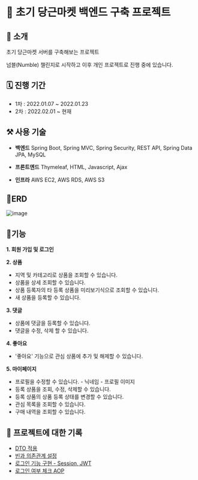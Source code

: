 # 🥕 초기 당근마켓 백엔드 구축 프로젝트


## 🤲 소개

초기 당근마켓 서버를 구축해보는 프로젝트

넘블(Numble) 챌린지로 시작하고 이후 개인 프로젝트로 진행 중에 있습니다.


## 🗓️ 진행 기간

* 1차 : 2022.01.07 ~ 2022.01.23
* 2차 : 2022.02.01 ~ 현재


## ⚒️ 사용 기술

* **백엔드**
  Spring Boot, Spring MVC, Spring Security, REST API, Spring Data JPA, MySQL

* **프론트엔드**
  Thymeleaf, HTML, Javascript, Ajax
  
* **인프라**
  AWS EC2, AWS RDS, AWS S3
  
## 🐬ERD

![image](https://user-images.githubusercontent.com/55968079/164057395-d9591d14-12dd-485d-826a-32c3359e5c5a.png)


## 🚩기능

**1. 회원 가입 및 로그인**
   
**2. 상품**
   * 지역 및 카테고리로 상품을 조회할 수 있습니다.
   * 상품을 상세 조회할 수 있습니다.
   * 상품 등록자의 타 등록 상품을 미리보기식으로 조회할 수 있습니다.
   * 새 상품을 등록할 수 있습니다.

**3. 댓글**
   * 상품에 댓글을 등록할 수 있습니다.
   * 댓글을 수정, 삭제 할 수 있습니다.

**4. 좋아요**
   * '좋아요' 기능으로 관심 상품에 추가 및 해제할 수 있습니다.

**5. 마이페이지**
   * 프로필을 수정할 수 있습니다.
    - 닉네임
    - 프로필 이미지
   * 등록 상품을 조회, 수정, 삭제할 수 있습니다.
   * 등록 상품의 상품 등록 상태를 변경할 수 있습니다.
   * 관심 목록을 조회할 수 있습니다.
   * 구매 내역을 조회할 수 있습니다.


## 🧐 프로젝트에 대한 기록

* [DTO 적용](https://evening-gooseberry-9aa.notion.site/DTO-Entity-cc78e3ccf90d44f2a6bfe768a7964410)
* [빈과 의존관계 설정](https://evening-gooseberry-9aa.notion.site/b560c90b0ec3451e90359f221adb80c1)
* [로그인 기능 구현 - Session, JWT](https://evening-gooseberry-9aa.notion.site/9521ea6ceb0042a5b2182682ebc448f2)
* [로그인 여부 체크 AOP](https://evening-gooseberry-9aa.notion.site/AOP-41ff25ee6a1e496aa4c928d250d1e3fd)
     
